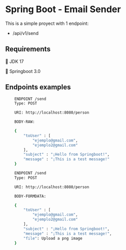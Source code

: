 
# Spring Boot - Email Sender


This is a simple proyect with 1 endpoint:

- /api/v1/send

## Requirements

📏 JDK 17

📏 Springboot 3.0

## Endpoints examples

```bash
    ENDPOINT /send
    Type: POST

    URI: http://localhost:8080/person

    BODY-RAW:

    {
        "toUser" : [
            "ejemplo@gmail.com",
            "ejemplo2@gmail.com"
        ],
        "subject" : "¡Hello from Springboot!",
        "message" : "¡This is a test message!"
    }
```
```bash
    ENDPOINT /send
    Type: POST

    URI: http://localhost:8080/person

    BODY-FORMDATA:

    {
        "toUser" : [
            "ejemplo@gmail.com",
            "ejemplo2@gmail.com"
        ],
        "subject" : "¡Hello from Springboot!",
        "message" : "¡This is a test message!",
        "file": Upload a png image
    }
```
